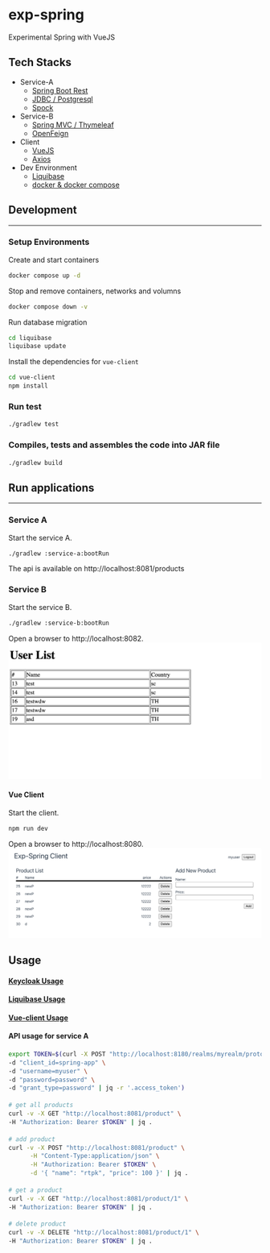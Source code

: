 # exp-spring
Experimental Spring with VueJS
## Tech Stacks
* Service-A
  * [Spring Boot Rest](https://spring.io/guides/tutorials/rest/)
  * [JDBC / Postgresql](https://spring.io/projects/spring-data-jdbc)
  * [Spock](https://spockframework.org/)
* Service-B
  * [Spring MVC / Thymeleaf](https://spring.io/guides/gs/serving-web-content/)
  * [OpenFeign](https://github.com/OpenFeign/feign)
* Client
  * [VueJS](https://vuejs.org/)
  * [Axios](https://github.com/axios/axios)
* Dev Environment
  * [Liquibase](https://www.liquibase.org/)
  * [docker & docker compose](https://www.docker.com/)


## Development
---
### Setup Environments
Create and start containers
```bash
docker compose up -d
```

Stop and remove containers, networks and volumns
```bash
docker compose down -v
```

Run database migration
```bash
cd liquibase
liquibase update
```

Install the dependencies for `vue-client`
```bash
cd vue-client
npm install
```

### Run test
```bash
./gradlew test
```

### Compiles, tests and assembles the code into JAR file
```bash
./gradlew build
```

## Run applications
---
### Service A
Start the service A.
```bash
./gradlew :service-a:bootRun
```
The api is available on http://localhost:8081/products

### Service B
Start the service B.
```bash
./gradlew :service-b:bootRun
```
Open a browser to http://localhost:8082.
![Service-B](./img/service-b-html.png)
#### Vue Client
Start the client.
```bash
npm run dev
```
Open a browser to http://localhost:8080.
![vue-clien](./img/vue-client.png)

## Usage
#### [Keycloak Usage](./realm/README.md)
#### [Liquibase Usage](./liquibase/README.md)
#### [Vue-client Usage](./vue-client/README.md)
#### API usage for service A
```bash
export TOKEN=$(curl -X POST "http://localhost:8180/realms/myrealm/protocol/openid-connect/token" \
-d "client_id=spring-app" \
-d "username=myuser" \
-d "password=password" \
-d "grant_type=password" | jq -r '.access_token')

# get all products
curl -v -X GET "http://localhost:8081/product" \
-H "Authorization: Bearer $TOKEN" | jq .

# add product
curl -v -X POST "http://localhost:8081/product" \
      -H "Content-Type:application/json" \
      -H "Authorization: Bearer $TOKEN" \
      -d '{ "name": "rtpk", "price": 100 }' | jq .

# get a product
curl -v -X GET "http://localhost:8081/product/1" \
-H "Authorization: Bearer $TOKEN" | jq .

# delete product
curl -v -X DELETE "http://localhost:8081/product/1" \
-H "Authorization: Bearer $TOKEN" | jq .
```

